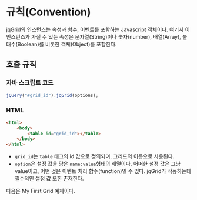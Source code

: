 # 규칙(Convention)

 jqGrid의 인스턴스는 속성과 함수, 이벤트를 포함하는 Javascript 객체이다. 여기서 이 인스턴스가 가질 수 있는 속성은 문자열(String)이나 숫자(number), 배열(Array), 불 대수(Boolean)를 비롯한 객체(Object)를 포함한다.



## 호출 규칙

### 자바 스크립트 코드

```javascript
jQuery("#grid_id").jqGrid(options);
```

### HTML

```HTML
<html>
    <body>
        <table id="grid_id"></table>
    </body>
</html>
```

- `grid_id`는  `table` 태그의 id 값으로 정의되며, 그리드의 이름으로 사용된다.
- `option`은 설정 값을 담은 `name:value`형태의 배열이다. 어떠한 설정 값은 그냥 value이고, 어떤 것은 이벤트 처리 함수(function)일 수 있다. jqGrid가 작동하는데 필수적인 설정 값  또한 존재한다.



다음은 My First Grid 예제이다.
